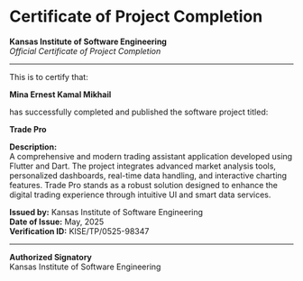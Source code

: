 # Certificate of Project Completion

**Kansas Institute of Software Engineering**  
*Official Certificate of Project Completion*  

---

This is to certify that:

**Mina Ernest Kamal Mikhail**

has successfully completed and published the software project titled:

**Trade Pro**

**Description:**  
A comprehensive and modern trading assistant application developed using Flutter and Dart. The project integrates advanced market analysis tools, personalized dashboards, real-time data handling, and interactive charting features. Trade Pro stands as a robust solution designed to enhance the digital trading experience through intuitive UI and smart data services.

**Issued by:** Kansas Institute of Software Engineering  
**Date of Issue:** May, 2025  
**Verification ID:** KISE/TP/0525-98347  

---

**Authorized Signatory**  
Kansas Institute of Software Engineering
